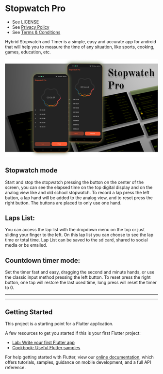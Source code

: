 # Stopwatch Pro
- See [LICENSE](/LICENSE)
- See [Privacy Policy](/PRIVACY%20POLICY.md)
- See [Terms & Conditions](/TERMS%20&%20CONDITIONS) 

Hybrid Stopwatch and Timer is a simple, easy and accurate app for android that will help you to measure the time of any situation, like sports, cooking, games, education, etc.

![](screenshots/Cover.png)

## Stopwatch mode
Start and stop the stopwatch pressing the button on the center of the screen, you can see the elapsed time on the top digital display and on the analog view like and old school stopwatch. To record a lap press the left button, a lap hand will be added to the analog view, and to reset press the right button. The buttons are placed to only use one hand.

## Laps List:
You can access the lap list with the dropdown menu on the top or just sliding your finger to the left. On this lap list you can choose to see the lap time or total time. Lap List can be saved to the sd card, shared to social media or be emailed.

## Countdown timer mode:
Set the timer fast and easy, dragging the second and minute hands, or use the classic input method pressing the left button. To reset press the right button, one tap will restore the last used time, long press will reset the timer to 0.


----
----
## Getting Started

This project is a starting point for a Flutter application.

A few resources to get you started if this is your first Flutter project:

- [Lab: Write your first Flutter app](https://flutter.dev/docs/get-started/codelab)
- [Cookbook: Useful Flutter samples](https://flutter.dev/docs/cookbook)

For help getting started with Flutter, view our
[online documentation](https://flutter.dev/docs), which offers tutorials,
samples, guidance on mobile development, and a full API reference.
